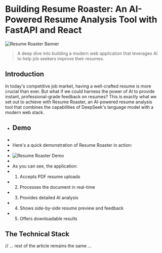 # Building Resume Roaster: An AI-Powered Resume Analysis Tool with FastAPI and React

![Resume Roaster Banner](/demontration.gif)

> A deep dive into building a modern web application that leverages AI to help job seekers improve their resumes.

## Introduction

In today's competitive job market, having a well-crafted resume is more crucial than ever. But what if we could harness the power of AI to provide instant, professional-grade feedback on resumes? This is exactly what we set out to achieve with Resume Roaster, an AI-powered resume analysis tool that combines the capabilities of DeepSeek's language model with a modern web stack.

+ ## Demo
+ 
+ Here's a quick demonstration of Resume Roaster in action:
+ 
+ ![Resume Roaster Demo](demonstration.gif)
+ 
+ As you can see, the application:
+ 1. Accepts PDF resume uploads
+ 2. Processes the document in real-time
+ 3. Provides detailed AI analysis
+ 4. Shows side-by-side resume preview and feedback
+ 5. Offers downloadable results

## The Technical Stack

// ... rest of the article remains the same ... 